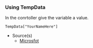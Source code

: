 ### Using TempData

In the conrtoller give the variable a value.

`TempData["YourNameHere"]`

- Source(s)
  - [Microsfot](https://docs.microsoft.com/en-us/aspnet/core/fundamentals/app-state?view=aspnetcore-2.2#tempdata)
